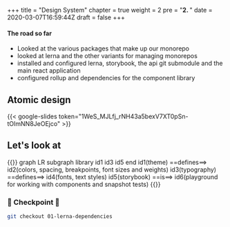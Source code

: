 +++
title = "Design System"
chapter = true
weight = 2
pre = "<b>2. </b>"
date = 2020-03-07T16:59:44Z
draft = false
+++


#### The road so far

- Looked at the various packages that make up our monorepo
- looked at lerna and the other variants for managing monorepos
- installed and configured lerna, storybook, the api git submodule and the main react application
- configured rollup and dependencies for the component library

## Atomic design

{{< google-slides token="1WeS_MJLfj_rNH43a5bexV7XT0pSn-tOImNN8JeOEjco" >}}

## Let's look at

{{<mermaid>}}
graph LR
    subgraph library
        id1
        id3
        id5
    end
    id1(theme) ==defines==> id2(colors, spacing, breakpoints, font sizes and weights)
    id3(typography) ==defines==> id4(fonts, text styles)
    id5(storybook) ==is==> id6(playground for working with components and snapshot tests)
{{</mermaid>}}


### 🏁 Checkpoint 🏁

```bash
git checkout 01-lerna-dependencies
```
